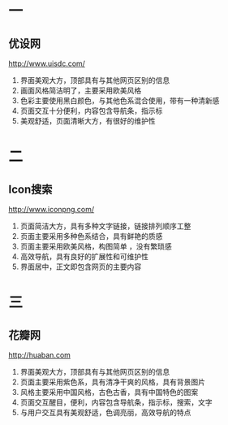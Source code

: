 # 一  
## 优设网  
<http://www.uisdc.com/>  
1. 界面美观大方，顶部具有与其他网页区别的信息  
2. 画面风格简洁明了，主要采用欧美风格
3. 色彩主要使用黑白颜色，与其他色系混合使用，带有一种清新感    
4. 页面交互十分便利，内容包含导航条，指示标  
5. 美观舒适，页面清晰大方，有很好的维护性  
# 二
## Icon搜索  
<http://www.iconpng.com/>  
1. 页面简洁大方，具有多种文字链接，链接排列顺序工整  
2. 页面主要采用多种色系结合，具有鲜艳的质感  
3. 页面主要采用欧美风格，构图简单 ，没有繁琐感
4. 高效导航，具有良好的扩展性和可维护性 
5. 界面居中，正文即包含网页的主要内容
 
# 三
## 花瓣网
<http://huaban.com> 
1. 界面美观大方，顶部具有与其他网页区别的信息   
2. 页面主要采用紫色系，具有清净干爽的风格，具有背景图片
3. 风格主要采用中国风格，古色古香，具有中国特色的图案  
4. 页面交互醒目，便利，内容包含导航条，指示标，搜索，文字   
5. 与用户交互具有美观舒适，色调亮丽，高效导航的特点
 
